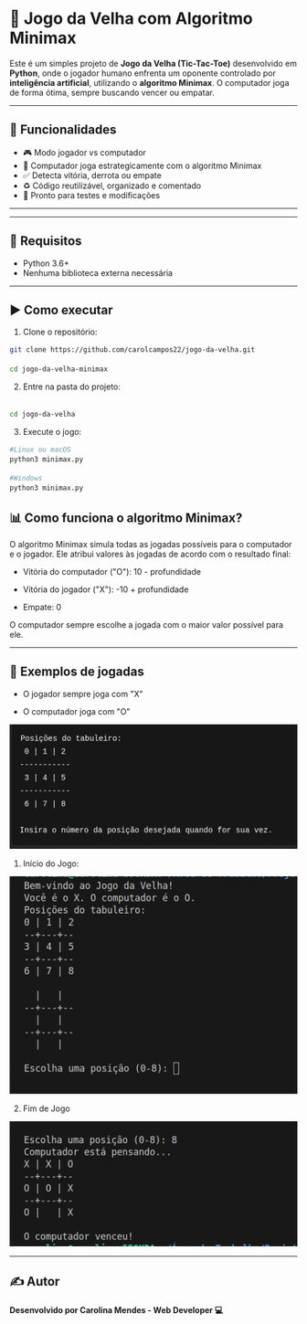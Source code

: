 # 🧠 Jogo da Velha com Algoritmo Minimax

Este é um simples projeto de **Jogo da Velha (Tic-Tac-Toe)** desenvolvido em **Python**, onde o jogador humano enfrenta um oponente controlado por **inteligência artificial**, utilizando o **algoritmo Minimax**. O computador joga de forma ótima, sempre buscando vencer ou empatar.

---

## 🚀 Funcionalidades

- 🎮 Modo jogador vs computador
- 🧠 Computador joga estrategicamente com o algoritmo Minimax
- ✅ Detecta vitória, derrota ou empate
- ♻️ Código reutilizável, organizado e comentado
- 🧪 Pronto para testes e modificações

---


---

## 📌 Requisitos

- Python 3.6+
- Nenhuma biblioteca externa necessária

---

## ▶️ Como executar

1. Clone o repositório:

```bash
git clone https://github.com/carolcampos22/jogo-da-velha.git

cd jogo-da-velha-minimax

```
2. Entre na pasta do projeto:

```bash

cd jogo-da-velha

```

3. Execute o jogo:
```bash
#Linux ou macOS 
python3 minimax.py

#Windows
python3 minimax.py

```

## 📊 Como funciona o algoritmo Minimax?
O algoritmo Minimax simula todas as jogadas possíveis para o computador e o jogador. Ele atribui valores às jogadas de acordo com o resultado final:

- Vitória do computador ("O"): 10 - profundidade

- Vitória do jogador ("X"): -10 + profundidade

- Empate: 0

O computador sempre escolhe a jogada com o maior valor possível para ele.

---

## 🧩 Exemplos de jogadas
- O jogador sempre joga com "X"

- O computador joga com "O"

![](./assets/posicoes-do-tabuleiro.png)

1. Início do Jogo:

![](./assets/inicio.png)

2. Fim de Jogo

![](./assets/fim.png)

---

## ✍️ Autor

#### Desenvolvido por Carolina Mendes - Web Developer 💻
